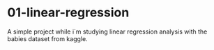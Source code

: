 # 01-linear-regression

A simple project while i´m studying linear regression analysis with the babies dataset from kaggle. 
